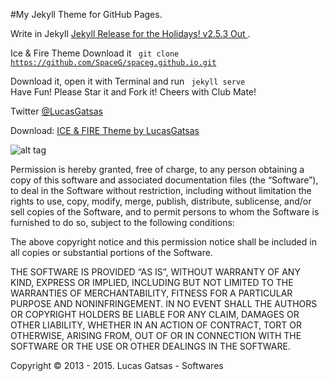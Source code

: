 #My Jekyll Theme for GitHub Pages. 


Write in Jekyll  [Jekyll Release for the Holidays! v2.5.3 Out ](https://github.com/jekyll/jekyll).



Ice & Fire Theme 
Download it <code> git clone https://github.com/SpaceG/spaceg.github.io.git</code>

Download it, open it with Terminal and run <code> jekyll serve </code> 
Have Fun! Please Star it and Fork it! 
Cheers with Club Mate!


Twitter
[@LucasGatsas](https://twitter.com/LucasGatsas) 


Download: 
[ICE & FIRE Theme by LucasGatsas](https://github.com/SpaceG/iceandfire) 



![alt tag](https://spaceg.github.io/img/intro-theme-1.png)




Permission is hereby granted, free of charge, to any person obtaining a copy of this software and associated documentation files (the “Software”), to deal in the Software without restriction, including without limitation the rights to use, copy, modify, merge, publish, distribute, sublicense, and/or sell copies of the Software, and to permit persons to whom the Software is furnished to do so, subject to the following conditions:

The above copyright notice and this permission notice shall be included in all copies or substantial portions of the Software.

THE SOFTWARE IS PROVIDED “AS IS”, WITHOUT WARRANTY OF ANY KIND, EXPRESS OR IMPLIED, INCLUDING BUT NOT LIMITED TO THE WARRANTIES OF MERCHANTABILITY, FITNESS FOR A PARTICULAR PURPOSE AND NONINFRINGEMENT. IN NO EVENT SHALL THE AUTHORS OR COPYRIGHT HOLDERS BE LIABLE FOR ANY CLAIM, DAMAGES OR OTHER LIABILITY, WHETHER IN AN ACTION OF CONTRACT, TORT OR OTHERWISE, ARISING FROM, OUT OF OR IN CONNECTION WITH THE SOFTWARE OR THE USE OR OTHER DEALINGS IN THE SOFTWARE.

Copyright © 2013 - 2015. Lucas Gatsas - Softwares

